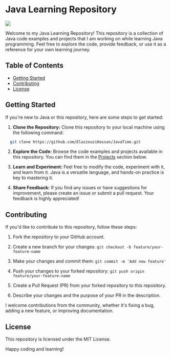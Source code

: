 # Java Learning Repository

<img src='https://th.bing.com/th/id/R.c2656bd56d27b85fccfceb307298f28e?rik=vfgjAHxsh7UiSA&riu=http%3a%2f%2fimage.digitalinsightresearch.in%2fuploads%2fimagelibrary%2fcbr%2fjava.jpg&ehk=vn97rntDxEtOc3Cbaz4ljrRGWJJhTekLa6AxVl8q%2bDU%3d&risl=&pid=ImgRaw&r=0'>

Welcome to my Java Learning Repository! This repository is a collection of Java code examples and projects that I am working on while learning Java programming. Feel free to explore the code, provide feedback, or use it as a reference for your own learning journey.

## Table of Contents

- [Getting Started](#getting-started)
- [Contributing](#contributing)
- [License](#license)

## Getting Started

If you're new to Java or this repository, here are some steps to get started:

1. **Clone the Repository:** Clone this repository to your local machine using the following command:

```bash
  git clone https://github.com/ElazzouziHassan/JavaTime.git
```

2. **Explore the Code:** Browse the code examples and projects available in this repository. You can find them in the [Projects](#projects) section below.

3. **Learn and Experiment:** Feel free to modify the code, experiment with it, and learn from it. Java is a versatile language, and hands-on practice is key to mastering it.

4. **Share Feedback:** If you find any issues or have suggestions for improvement, please create an issue or submit a pull request. Your feedback is highly appreciated!

## Contributing

If you'd like to contribute to this repository, follow these steps:

1. Fork the repository to your GitHub account.

2. Create a new branch for your changes: `git checkout -b feature/your-feature-name`

3. Make your changes and commit them: `git commit -m 'Add new feature'`

4. Push your changes to your forked repository: `git push origin feature/your-feature-name`

5. Create a Pull Request (PR) from your forked repository to this repository.

6. Describe your changes and the purpose of your PR in the description.

I welcome contributions from the community, whether it's fixing a bug, adding a new feature, or improving documentation.

## License

This repository is licensed under the MIT License.

Happy coding and learning!

